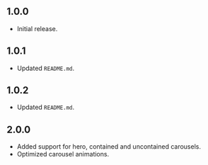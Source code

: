 ## 1.0.0

* Initial release.

## 1.0.1

* Updated `README.md`.

## 1.0.2

* Updated `README.md`.

## 2.0.0

* Added support for hero, contained and uncontained carousels.
* Optimized carousel animations.
